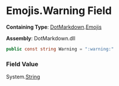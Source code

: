 # Emojis\.Warning Field

**Containing Type**: [DotMarkdown](../../README.md)\.[Emojis](../README.md)

**Assembly**: DotMarkdown\.dll

```csharp
public const string Warning = ":warning:"
```

### Field Value

System\.[String](https://docs.microsoft.com/en-us/dotnet/api/system.string)